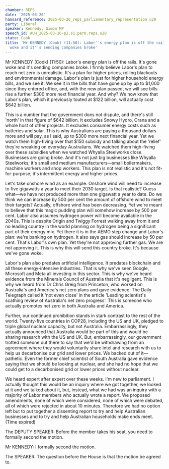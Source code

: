 ```yaml
---
chamber: REPS
date: '2025-03-26'
hansard_reference: 2025-03-26_reps_parliamentary_representation u20
party: Liberal
speaker: Kennedy, Simon MP
speech_id: AUH_2025-03-26-p2.s1.per0.reps.u20
state: Cook
title: 'Mr KENNEDY (Cook) (11:50): Labor''s energy plan is off the rails. It''s gone
  woke and it''s sending companies broke'
---
```


Mr KENNEDY (Cook) (11:50): Labor's energy plan is off the rails. It's gone woke and it's sending companies broke. I firmly believe Labor's plan to reach net zero is unrealistic. It's a plan for higher prices, rolling blackouts and environmental damage. Labor's plan is just for higher household energy bills, and we see it. We see it in the bills that have gone up by up to $1,000 since they entered office, and, with the new plan passed, we will see bills rise a further $300 more next financial year. And why? We now know that Labor's plan, which it previously touted at $122 billion, will actually cost $642 billion.

This is a number that the government does not dispute, and there's still 'north' in that figure of $642 billion. It excludes Snowy Hydro, Orana and a whole host of other projects. It excludes consumer energy costs such as batteries and solar. This is why Australians are paying a thousand dollars more and will pay, as I said, up to $300 more next financial year. Yet we watch them high-fiving over that $150 subsidy and talking about the 'relief' they're wreaking on everyday Australians. We watched them high-fiving over these subsidies when we watched Whyalla Steelworks close. Businesses are going broke. And it's not just big businesses like Whyalla Steelworks; it's small and medium manufacturers—small boilermakers, machine workers and shop workers. This plan is not realistic and it's not fit-for-purpose; it's intermittent energy and higher prices.

Let's take onshore wind as an example. Onshore wind will need to increase to five gigawatts a year to meet their 2030 target. Is that realistic? Guess what—we have not produced more than one gigawatt a year to date. Do we think we can increase by 500 per cent the amount of offshore wind to meet their targets? Actually, offshore wind has been decreasing. Yet we're meant to believe that this magic pudding plan will somehow increase by 500 per cent. Labor also assumes hydrogen power will become available in the 2040s. This is despite Origin and Twiggy Forrest walking away from it and no leading country in the world planning on hydrogen being a significant part of their energy mix. Yet there it is in the AEMO step change and Labor's plan: we're banking on hydrogen. It also says gas should increase by 50 per cent. That's Labor's own plan. Yet they're not approving further gas. We are not approving it. This is why this will send this country broke. It's because we've gone woke.

Labor's plan also predates artificial intelligence. It predates blockchain and all these energy-intensive industries. That is why we've seen Google, Microsoft and Meta all investing in this sector. This is why we've heard evidence from the Minerals Council of Australia that it's negligent. This is why we heard from Dr Chris Greig from Princeton, who worked on Australia's and America's net zero plans and gave evidence. The Daily Telegraph called it 'not even close' in the article 'Leading scientist's scathing review of Australia's net zero progress'. This is someone who actually promotes net zero in both Australia and America.

Further, our continued prohibition stands in stark contrast to the rest of the world. Twenty-five countries in COP28, including the US and UK, pledged to triple global nuclear capacity, but not Australia. Embarrassingly, they actually announced that Australia would be part of this and would be sharing research with the US and UK. But, embarrassingly, our government trotted someone out there to say that we'd be withdrawing from an agreement where they would voluntarily share intel and research with us to help us decarbonise our grid and lower prices. We backed out of it—pathetic. Even the former chief scientist of South Australia gave evidence saying that we should be looking at nuclear, and she had no hope that we could get to a decarbonised grid or lower prices without nuclear.

We heard expert after expert over these weeks. I'm new to parliament. I actually thought this would be an inquiry where we got together, we looked at it and we talked about it, but, instead, what we had was an inquiry with a majority of Labor members who actually wrote a report. We proposed amendments, none of which were considered, none of which were debated, all of which were rejected in about 10 minutes. Therefore we had no option left but to put together a dissenting report to try and help Australian businesses and to try and help Australian households make ends meet. (Time expired)

The DEPUTY SPEAKER: Before the member takes his seat, you need to formally second the motion.

Mr KENNEDY: I formally second the motion.

The SPEAKER: The question before the House is that the motion be agreed to.